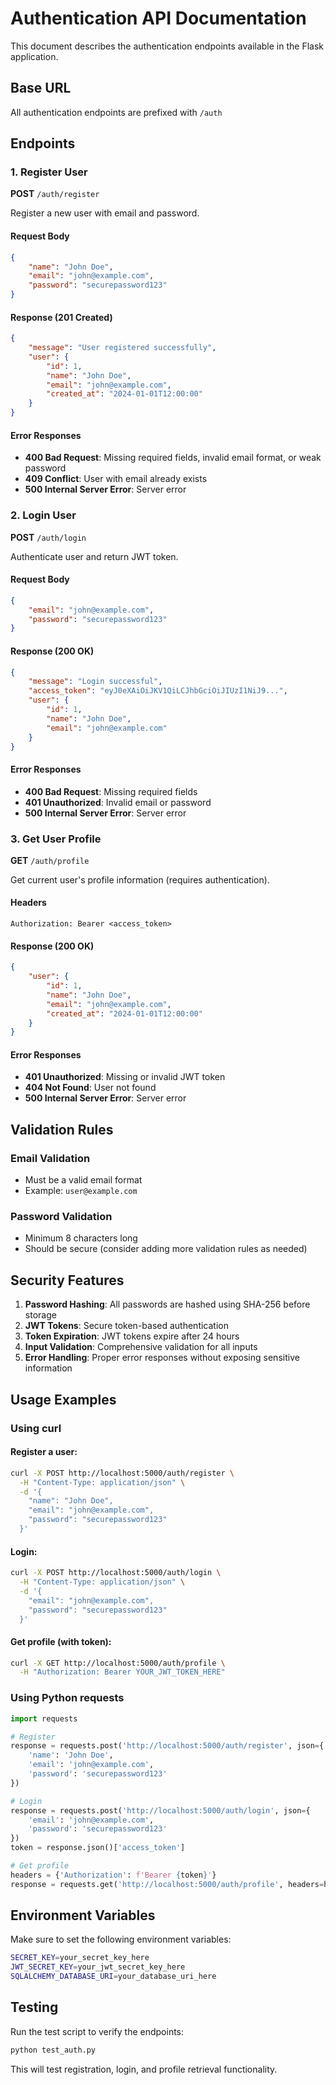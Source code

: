 # Authentication API Documentation

This document describes the authentication endpoints available in the Flask application.

## Base URL
All authentication endpoints are prefixed with `/auth`

## Endpoints

### 1. Register User
**POST** `/auth/register`

Register a new user with email and password.

#### Request Body
```json
{
    "name": "John Doe",
    "email": "john@example.com",
    "password": "securepassword123"
}
```

#### Response (201 Created)
```json
{
    "message": "User registered successfully",
    "user": {
        "id": 1,
        "name": "John Doe",
        "email": "john@example.com",
        "created_at": "2024-01-01T12:00:00"
    }
}
```

#### Error Responses
- **400 Bad Request**: Missing required fields, invalid email format, or weak password
- **409 Conflict**: User with email already exists
- **500 Internal Server Error**: Server error

### 2. Login User
**POST** `/auth/login`

Authenticate user and return JWT token.

#### Request Body
```json
{
    "email": "john@example.com",
    "password": "securepassword123"
}
```

#### Response (200 OK)
```json
{
    "message": "Login successful",
    "access_token": "eyJ0eXAiOiJKV1QiLCJhbGciOiJIUzI1NiJ9...",
    "user": {
        "id": 1,
        "name": "John Doe",
        "email": "john@example.com"
    }
}
```

#### Error Responses
- **400 Bad Request**: Missing required fields
- **401 Unauthorized**: Invalid email or password
- **500 Internal Server Error**: Server error

### 3. Get User Profile
**GET** `/auth/profile`

Get current user's profile information (requires authentication).

#### Headers
```
Authorization: Bearer <access_token>
```

#### Response (200 OK)
```json
{
    "user": {
        "id": 1,
        "name": "John Doe",
        "email": "john@example.com",
        "created_at": "2024-01-01T12:00:00"
    }
}
```

#### Error Responses
- **401 Unauthorized**: Missing or invalid JWT token
- **404 Not Found**: User not found
- **500 Internal Server Error**: Server error

## Validation Rules

### Email Validation
- Must be a valid email format
- Example: `user@example.com`

### Password Validation
- Minimum 8 characters long
- Should be secure (consider adding more validation rules as needed)

## Security Features

1. **Password Hashing**: All passwords are hashed using SHA-256 before storage
2. **JWT Tokens**: Secure token-based authentication
3. **Token Expiration**: JWT tokens expire after 24 hours
4. **Input Validation**: Comprehensive validation for all inputs
5. **Error Handling**: Proper error responses without exposing sensitive information

## Usage Examples

### Using curl

#### Register a user:
```bash
curl -X POST http://localhost:5000/auth/register \
  -H "Content-Type: application/json" \
  -d '{
    "name": "John Doe",
    "email": "john@example.com",
    "password": "securepassword123"
  }'
```

#### Login:
```bash
curl -X POST http://localhost:5000/auth/login \
  -H "Content-Type: application/json" \
  -d '{
    "email": "john@example.com",
    "password": "securepassword123"
  }'
```

#### Get profile (with token):
```bash
curl -X GET http://localhost:5000/auth/profile \
  -H "Authorization: Bearer YOUR_JWT_TOKEN_HERE"
```

### Using Python requests

```python
import requests

# Register
response = requests.post('http://localhost:5000/auth/register', json={
    'name': 'John Doe',
    'email': 'john@example.com',
    'password': 'securepassword123'
})

# Login
response = requests.post('http://localhost:5000/auth/login', json={
    'email': 'john@example.com',
    'password': 'securepassword123'
})
token = response.json()['access_token']

# Get profile
headers = {'Authorization': f'Bearer {token}'}
response = requests.get('http://localhost:5000/auth/profile', headers=headers)
```

## Environment Variables

Make sure to set the following environment variables:

```bash
SECRET_KEY=your_secret_key_here
JWT_SECRET_KEY=your_jwt_secret_key_here
SQLALCHEMY_DATABASE_URI=your_database_uri_here
```

## Testing

Run the test script to verify the endpoints:

```bash
python test_auth.py
```

This will test registration, login, and profile retrieval functionality. 